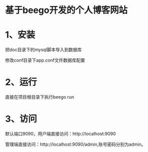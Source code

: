 # 基于beego开发的个人博客网站

# 1、安装
把doc目录下的mysql脚本导入到数据库

修改conf目录下app.conf文件数据库配置

# 2、运行
直接在项目根目录下执行beego run

# 3、访问
默认端口9090，用户端直接访问：http://localhost:9090

管理端直接访问：http://localhost:9090/admin,账号密码分别为admin。
